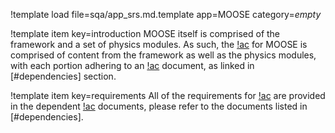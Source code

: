 !template load file=sqa/app_srs.md.template app=MOOSE category=_empty_

!template item key=introduction
MOOSE itself is comprised of the framework and a set of physics modules. As such, the [!ac](SRS)
for MOOSE is comprised of content from the framework as well as the physics modules, with each
portion adhering to an [!ac](SRS) document, as linked in [#dependencies] section.

!template item key=requirements
All of the requirements for [!ac](MOOSE) are provided in the dependent [!ac](SRS) documents, please
refer to the documents listed in [#dependencies].
